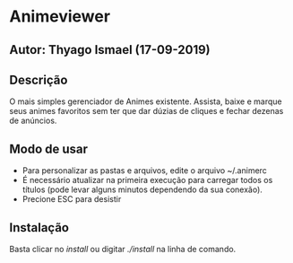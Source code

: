 Animeviewer
===========

Autor: Thyago Ismael (17-09-2019)
---------------------------------

Descrição
---------
O mais simples gerenciador de Animes existente. Assista, baixe e marque seus animes favoritos 
sem ter que dar dúzias de cliques e fechar dezenas de anúncios.

Modo de usar
------------
* Para personalizar as pastas e arquivos, edite o arquivo ~/.animerc
* É necessário atualizar na primeira execução para carregar todos os títulos (pode levar alguns minutos
dependendo da sua conexão).
* Precione ESC para desistir

Instalação
------------
Basta clicar no *install* ou digitar *./install* na linha de comando.
